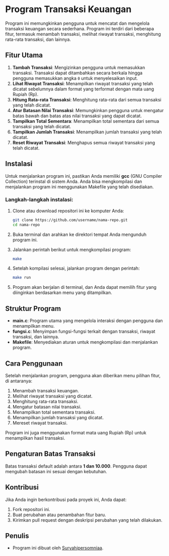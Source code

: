 # Program Transaksi Keuangan

Program ini memungkinkan pengguna untuk mencatat dan mengelola transaksi keuangan secara sederhana. Program ini terdiri dari beberapa fitur, termasuk menambah transaksi, melihat riwayat transaksi, menghitung rata-rata transaksi, dan lainnya.

## Fitur Utama

1. **Tambah Transaksi**: Mengizinkan pengguna untuk memasukkan transaksi. Transaksi dapat ditambahkan secara berkala hingga pengguna memasukkan angka `0` untuk menyelesaikan input.
2. **Lihat Riwayat Transaksi**: Menampilkan riwayat transaksi yang telah dicatat sebelumnya dalam format yang terformat dengan mata uang Rupiah (Rp).
3. **Hitung Rata-rata Transaksi**: Menghitung rata-rata dari semua transaksi yang telah dicatat.
4. **Atur Batasan Nilai Transaksi**: Memungkinkan pengguna untuk mengatur batas bawah dan batas atas nilai transaksi yang dapat dicatat.
5. **Tampilkan Total Sementara**: Menampilkan total sementara dari semua transaksi yang telah dicatat.
6. **Tampilkan Jumlah Transaksi**: Menampilkan jumlah transaksi yang telah dicatat.
7. **Reset Riwayat Transaksi**: Menghapus semua riwayat transaksi yang telah dicatat.

## Instalasi

Untuk menjalankan program ini, pastikan Anda memiliki **gcc** (GNU Compiler Collection) terinstal di sistem Anda. Anda bisa mengkompilasi dan menjalankan program ini menggunakan Makefile yang telah disediakan.

### Langkah-langkah instalasi:

1. Clone atau download repositori ini ke komputer Anda:

   ```bash
   git clone https://github.com/username/nama-repo.git
   cd nama-repo
   ```
   
2. Buka terminal dan arahkan ke direktori tempat Anda mengunduh program ini.
3. Jalankan perintah berikut untuk mengkompilasi program:

   ```bash
   make
   ```

4. Setelah kompilasi selesai, jalankan program dengan perintah:

   ```bash
   make run
   ```

5. Program akan berjalan di terminal, dan Anda dapat memilih fitur yang diinginkan berdasarkan menu yang ditampilkan.

## Struktur Program

- **main.c**: Program utama yang mengelola interaksi dengan pengguna dan menampilkan menu.
- **fungsi.c**: Menyimpan fungsi-fungsi terkait dengan transaksi, riwayat transaksi, dan lainnya.
- **Makefile**: Menyediakan aturan untuk mengkompilasi dan menjalankan program.

## Cara Penggunaan

Setelah menjalankan program, pengguna akan diberikan menu pilihan fitur, di antaranya:
1. Menambah transaksi keuangan.
2. Melihat riwayat transaksi yang dicatat.
3. Menghitung rata-rata transaksi.
4. Mengatur batasan nilai transaksi.
5. Menampilkan total sementara transaksi.
6. Menampilkan jumlah transaksi yang dicatat.
7. Mereset riwayat transaksi.

Program ini juga menggunakan format mata uang Rupiah (Rp) untuk menampilkan hasil transaksi.

## Pengaturan Batas Transaksi

Batas transaksi default adalah antara **1 dan 10.000**. Pengguna dapat mengubah batasan ini sesuai dengan kebutuhan.

## Kontribusi

Jika Anda ingin berkontribusi pada proyek ini, Anda dapat:
1. Fork repositori ini.
2. Buat perubahan atau penambahan fitur baru.
3. Kirimkan pull request dengan deskripsi perubahan yang telah dilakukan.

## Penulis

- Program ini dibuat oleh [Suryahipersomniaa](https://www.instagram.com/suryahipersomniaa/).
